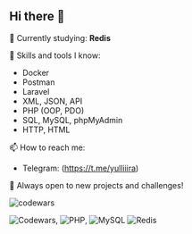 ## Hi there 👋

🔭 Currently studying: **Redis**

💼 Skills and tools I know:
- Docker
- Postman
- Laravel
- XML, JSON, API
- PHP (OOP, PDO)
- SQL, MySQL, phpMyAdmin
- HTTP, HTML

📫 How to reach me:
- Telegram: (https://t.me/yulliiira)

🌱 Always open to new projects and challenges!

![codewars](https://www.codewars.com/users/%D0%AE%D0%BB%D0%B8%D1%8F%20%D0%A0%D0%B0%D1%81%D0%BA%D0%B0%D1%82%D0%BE%D0%B2%D0%B0/badges/large)

![Codewars](https://img.shields.io/badge/Codewars-B1361E?style=for-the-badge&logo=codewars&logoColor=grey), ![PHP](https://img.shields.io/badge/php-%23777BB4.svg?style=for-the-badge&logo=php&logoColor=white), ![MySQL](https://img.shields.io/badge/mysql-4479A1.svg?style=for-the-badge&logo=mysql&logoColor=white) ![Redis](https://img.shields.io/badge/redis-%23DD0031.svg?style=for-the-badge&logo=redis&logoColor=white)
